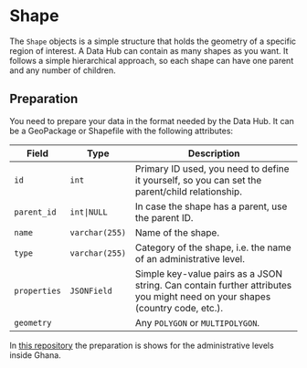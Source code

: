 # Shape

The `Shape` objects is a simple structure that holds the geometry of a specific region of interest. A Data Hub can contain as many shapes as you want. It follows a simple hierarchical approach, so each shape can have one parent and any number of children.

## Preparation

You need to prepare your data in the format needed by the Data Hub. It can be a GeoPackage or Shapefile with the following attributes:

| Field        | Type           | Description                                                  |
| ------------ | -------------- | ------------------------------------------------------------ |
| `id`         | `int`          | Primary ID used, you need to define it yourself, so you can set the parent/child relationship. |
| `parent_id`  | `int\|NULL`    | In case the shape has a parent, use the parent ID.           |
| `name`       | `varchar(255)` | Name of the shape.                                           |
| `type`       | `varchar(255)` | Category of the shape, i.e. the name of an administrative level. |
| `properties` | `JSONField`    | Simple key-value pairs as a JSON string. Can contain further attributes you might need on your shapes (country code, etc.). |
| `geometry`   |                | Any `POLYGON` or `MULTIPOLYGON`.                             |


In [this repository](https://github.com/datasnack/aoi-ghana) the preparation is shows for the administrative levels inside Ghana.